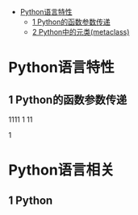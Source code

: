 - [Python语言特性](#python语言特性)
    - [1 Python的函数参数传递](#1-python的函数参数传递)
    - [2 Python中的元类(metaclass)](#2-python中的元类metaclass)












# Python语言特性

## 1 Python的函数参数传递



1111
1
11

1


# Python语言相关
## 1 Python

